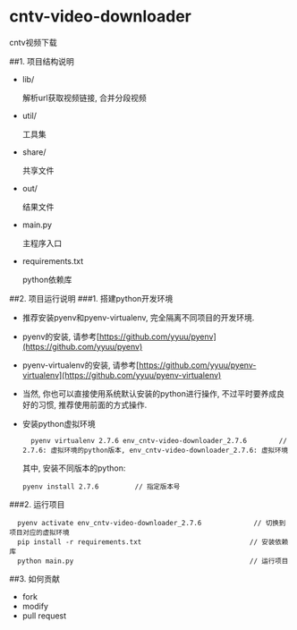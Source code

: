 # cntv-video-downloader
cntv视频下载

##1. 项目结构说明
- lib/

	解析url获取视频链接, 合并分段视频
- util/

	工具集
- share/

	共享文件
- out/

	结果文件
- main.py

	主程序入口
- requirements.txt

	python依赖库

##2. 项目运行说明
###1. 搭建python开发环境
- 推荐安装pyenv和pyenv-virtualenv, 完全隔离不同项目的开发环境.
- pyenv的安装, 请参考[https://github.com/yyuu/pyenv](https://github.com/yyuu/pyenv)
- pyenv-virtualenv的安装, 请参考[https://github.com/yyuu/pyenv-virtualenv](https://github.com/yyuu/pyenv-virtualenv)
- 当然, 你也可以直接使用系统默认安装的python进行操作, 不过平时要养成良好的习惯, 推荐使用前面的方式操作.
- 安装python虚拟环境

  		pyenv virtualenv 2.7.6 env_cntv-video-downloader_2.7.6        // 2.7.6: 虚拟环境的python版本, env_cntv-video-downloader_2.7.6: 虚拟环境

  其中, 安装不同版本的python:

	  pyenv install 2.7.6         // 指定版本号

###2. 运行项目

      pyenv activate env_cntv-video-downloader_2.7.6             // 切换到项目对应的虚拟环境
      pip install -r requirements.txt                 			// 安装依赖库
      python main.py                                  			// 运行项目

##3. 如何贡献
- fork
- modify
- pull request
